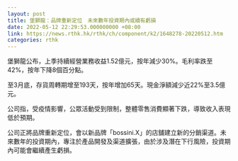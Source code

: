 ```yaml
---
layout: post
title: 堡獅龍：品牌重新定位　未來數年投資期內或續有虧損
date: 2022-05-12 22:29:53.000000000 +08:00
link: https://news.rthk.hk/rthk/ch/component/k2/1648278-20220512.htm
categories: rthk
---
```


堡獅龍公布，上季持續經營業務收益1.52億元，按年減少30%。毛利率跌至42%，按年下降8個百分點。

至3月底，存貨周轉期增至193天，按年增加65天。現金淨額減少近22%至3.5億元。

公司指，受疫情影響，公眾活動受到限制，整體零售消費顯著下跌，導致收入表現低於預期。

公司正將品牌重新定位，會以新品牌「bossini.X」的店舖建立新的分銷渠道。未來數年的投資期內，專注於產品開發及渠道擴張，由於涉及潛在下行風險，投資期內可能會繼續產生虧損。
